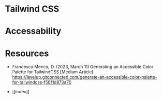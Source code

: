 # Tailwind CSS

# Accessability


# Resources
- Francesco Merico, D. (2023, March 11) Generating an Accessible Color Palette for TailwindCSS [Medium Article] https://levelup.gitconnected.com/generate-an-accessible-color-palette-for-tailwindcss-f56f1d873a70



- [[index]]

